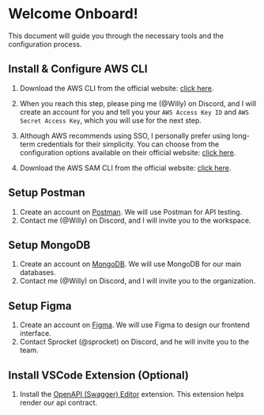 # Welcome Onboard!
This document will guide you through the necessary tools and the configuration process.

## Install & Configure AWS CLI

1. Download the AWS CLI from the official website: [click here](https://docs.aws.amazon.com/serverless-application-model/latest/developerguide/install-sam-cli.html).

2. When you reach this step, please ping me (@Willy) on Discord, and I will create an account for you and tell you your `AWS Access Key ID` and `AWS Secret Access Key`, which you will use for the next step.

3. Although AWS recommends using SSO, I personally prefer using long-term credentials for their simplicity. You can choose from the configuration options available on their official website: [click here](https://docs.aws.amazon.com/cli/latest/userguide/getting-started-quickstart.html).

4. Download the AWS SAM CLI from the official website: [click here](https://docs.aws.amazon.com/serverless-application-model/latest/developerguide/install-sam-cli.html).

## Setup Postman

1. Create an account on [Postman](https://www.postman.com/). We will use Postman for API testing.
2. Contact me (@Willy) on Discord, and I will invite you to the workspace.

## Setup MongoDB

1. Create an account on [MongoDB](https://www.mongodb.com/). We will use MongoDB for our main databases.
2. Contact me (@Willy) on Discord, and I will invite you to the organization.

## Setup Figma

1. Create an account on [Figma](https://www.figma.com). We will use Figma to design our frontend interface.
2. Contact Sprocket (@sprocket) on Discord, and he will invite you to the team.


## Install VSCode Extension (Optional)

1. Install the [OpenAPI (Swagger) Editor](https://marketplace.visualstudio.com/items?itemName=42Crunch.vscode-openapi) extension. This extension helps render our api contract.
